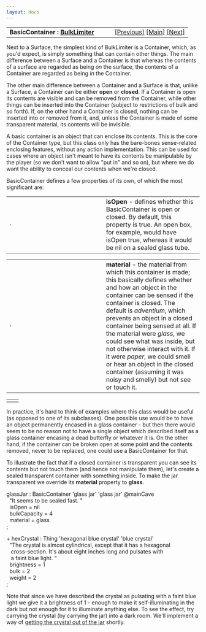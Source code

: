 ```yaml
---
layout: docs
---
```

<table width="100%" data-border="0" data-cellspacing="0"
data-cellpadding="3" data-bgcolor="#C0C0C0">
<colgroup>
<col style="width: 50%" />
<col style="width: 50%" />
</colgroup>
<tbody>
<tr>
<td style="text-align: left;"><strong>BasicContainer : <a
href="bulklimiter.html">BulkLimiter</a><br />
</strong></td>
<td style="text-align: right;"><a href="surface.html">[Previous]</a> <a
href="generalintroduction.html">[Main]</a> <a
href="container.html">[Next]</a></td>
</tr>
</tbody>
</table>

  
Next to a Surface, the simplest kind of BulkLimiter is a Container,
which, as you'd expect, is simply something that can contain other
things. The main difference between a Surface and a Container is that
whereas the contents of a surface are regarded as being *on* the
surface, the contents of a Container are regarded as being *in* the
Container.  
  
The other main difference between a Container and a Surface is that,
unlike a Surface, a Container can be either **open** or **closed**. If a
Container is open its contents are visible and can be removed from the
Container, while other things can be inserted into the Container
(subject to restrictions of bulk and so forth). If, on the other hand a
Container is closed, nothing can be inserted into or removed from it,
and, unless the Container is made of some transparent material, its
contents will be invisible.  
  
A basic container is an object that can enclose its contents. This is
the core of the Container type, but this class only has the bare-bones
sense-related enclosing features, without any action implementation.
This can be used for cases where an object isn't meant to have its
contents be manipulable by the player (so we don't want to allow "put
in" and so on), but where we do want the ability to conceal our contents
when we're closed.  
  
BasicContainer defines a few properties of its own, of which the most
significant are:  
  

<table data-border="0" data-cellpadding="0" data-cellspacing="0">
<colgroup>
<col style="width: 50%" />
<col style="width: 50%" />
</colgroup>
<tbody>
<tr data-valign="top">
<td width="14"><strong></strong>·<strong></strong></td>
<td><strong>isOpen</strong> - defines whether this BasicContainer is
open or closed. By default, this property is true. An open box, for
example, would have isOpen true, whereas it would be nil on a sealed
glass tube.  <br />
</td>
</tr>
</tbody>
</table>

<table data-border="0" data-cellpadding="0" data-cellspacing="0">
<colgroup>
<col style="width: 50%" />
<col style="width: 50%" />
</colgroup>
<tbody>
<tr data-valign="top">
<td width="14"><strong></strong>·<strong></strong></td>
<td><strong>material</strong> - the material from which this container
is made; this basically defines whether and how an object in the
container can be sensed if the container is closed. The default is
<em>adventium</em>, which prevents an object in a closed container being
sensed at all. If the material were <em>glass</em>, we could see what
was inside, but not otherwise interact with it. If it were
<em>paper</em>, we could smell or hear an object in the closed container
(assuming it was noisy and smelly) but not see or touch it.  <br />
</td>
</tr>
</tbody>
</table>

|     |     |
|-----|-----|
|     |     |

  
In practice, it's hard to think of examples where this class would be
useful (as opposed to one of its subclasses). One possible use would be
to have an object permanently encased in a glass container - but then
there would seem to be no reason not to have a single object which
described itself as a glass container encasing a dead butterfly or
whatever it is. On the other hand, if the container can be broken open
at some point and the contents removed, never to be replaced, one could
use a BasicContainer for that.  
  
To illustrate the fact that if a closed container is transparent you can
see its contents but not touch them (and hence not manipulate them),
let's create a sealed transparent container with something inside. To
make the jar transparent we override its **material** property to
**glass**.  
  
glassJar : BasicContainer 'glass jar' 'glass jar' @mainCave  
  "It seems to be sealed fast. "  
  isOpen = nil  
  bulkCapacity = 4  
  material = glass  
;  
  
+ hexCrystal : Thing 'hexagonal blue crystal' 'blue crystal'  
  "The crystal is almost cylindrical, except that it has a hexagonal  
   cross-section. It's about eight inches long and pulsates with  
   a faint blue light. "  
  brightness = 1  
  bulk = 2  
  weight = 2  
;  
  
Note that since we have described the crystal as pulsating with a faint
blue light we give it a brightness of 1 - enough to make it
self-illuminating in the dark but not enough for it to illuminate
anything else. To see the effect, try carrying the crystal (by carrying
the jar) into a dark room. We'll implement a way of [getting the crystal
out of the jar](restrictedcontainer.html#openjar) shortly.  
  
